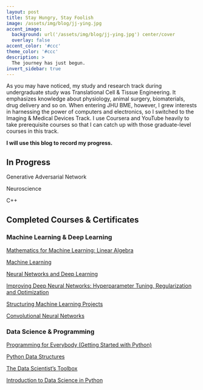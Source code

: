 ```yaml
---
layout: post
title: Stay Hungry, Stay Foolish
image: /assets/img/blog/jj-ying.jpg
accent_image: 
  background: url('/assets/img/blog/jj-ying.jpg') center/cover
  overlay: false
accent_color: '#ccc'
theme_color: '#ccc'
description: >
  The journey has just begun.
invert_sidebar: true
---
```


As you may have noticed,
my study and research track during undergraduate study was 
Translational Cell & Tissue Engineering.
It emphasizes knowledge about physiology, animal surgery, 
biomaterials, drug delivery and so on.
When entering JHU BME, however,
I grew interests in harnessing the power of computers and electronics, 
so I switched to the Imaging & Medical Devices Track.
I use Coursera and YouTube heavily to take prerequisite courses 
so that I can catch up with those graduate-level courses in this track.

**I will use this blog to record my progress.**

## In Progress

Generative Adversarial Network

Neuroscience

C++

## Completed Courses & Certificates

### Machine Learning & Deep Learning

[Mathematics for Machine Learning: Linear Algebra](https://www.coursera.org/account/accomplishments/certificate/8UDRWE58QLFE)

[Machine Learning](https://coursera.org/share/56cab232ab7084740f7fbdaa64f24dc6)

[Neural Networks and Deep Learning](https://www.coursera.org/account/accomplishments/certificate/FK6KSRS5LHHV)

[Improving Deep Neural Networks: Hyperparameter Tuning, Regularization and Optimization](https://www.coursera.org/account/accomplishments/certificate/J6A537WHDVTB)

[Structuring Machine Learning Projects](https://www.coursera.org/account/accomplishments/certificate/CX2F8HUAC7VC)

[Convolutional Neural Networks](https://coursera.org/share/7f44b2eefa8206a2efb085c8af307fec)


### Data Science & Programming

[Programming for Everybody (Getting Started with Python)](https://www.coursera.org/account/accomplishments/certificate/B2P5MRAQU9AQ)

[Python Data Structures](https://www.coursera.org/account/accomplishments/certificate/C352TBGW4MPN)

[The Data Scientist’s Toolbox](https://www.coursera.org/account/accomplishments/certificate/9XE34JJTHKE7)

[Introduction to Data Science in Python](https://www.coursera.org/account/accomplishments/certificate/S64K38T8XSLQ)


